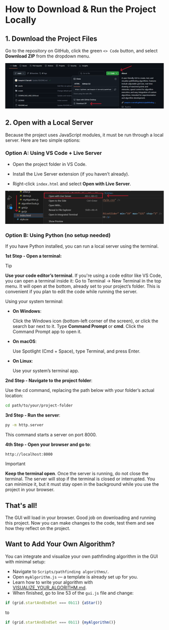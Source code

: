 # How to Download & Run the Project Locally

## 1. Download the Project Files
Go to the repository on GitHub, click the green `<> Code` button, and select **Download ZIP** from the dropdown menu.

![Download ZIP](./images/Download%20ZIP.png)


## 2. Open with a Local Server
Because the project uses JavaScript modules, it must be run through a local server. Here are two simple options:

### Option A: Using VS Code + Live Server

- Open the project folder in VS Code.

- Install the Live Server extension (if you haven’t already).

- Right-click `index.html` and select **Open with Live Server**.


![Open with Live Server](./images/Open%20With%20Live%20Server.png)




### Option B: Using Python (no setup needed)

If you have Python installed, you can run a local server using the terminal.

**1st Step - Open a terminal:**

> [!TIP]
> **Use your code editor’s terminal**. If you're using a code editor like VS Code, you can open a terminal inside it: 
> Go to Terminal → New Terminal in the top menu. It will open at the bottom, already set to your project’s folder.
> This is convenient if you plan to edit the code while running the server.

Using your system terminal:

- **On Windows**:
  
  Click the Windows icon (bottom-left corner of the screen), or click the search bar next to it. Type **Command Prompt** or **cmd**. Click the Command Prompt app to open it.

- **On macOS**:
  
  Use Spotlight (Cmd + Space), type Terminal, and press Enter.

- **On Linux**:
  
  Use your system’s terminal app.



**2nd Step - Navigate to the project folder**:

Use the cd command, replacing the path below with your folder’s actual location:

```bash
cd path/to/your/project-folder
```

**3rd Step - Run the server**:

```bash
py -m http.server
```

This command starts a server on port 8000.

**4th Step - Open your browser and go to**:

```
http://localhost:8000
```

> [!IMPORTANT]
> **Keep the terminal open**. Once the server is running, do not close the terminal.
> The server will stop if the terminal is closed or interrupted. You can minimize it, but it must stay open in the background while you use the project in your browser.


## That's all!

The GUI will load in your browser. Good job on downloading and running this project. Now you can make changes to the code, test them and see how they reflect on the project.


## Want to Add Your Own Algorithm?

You can integrate and visualize your own pathfinding algorithm in the GUI with minimal setup:

- Navigate to `Scripts/pathfinding algorithms/`.
- Open `myAlgorithm.js` — a template is already set up for you.
- Learn how to write your algorithm with [VISUALIZE_YOUR_ALGORITHM.md](./VISUALIZE_YOUR_ALGORITHM.md).
- When finished, go to line 53 of the `gui.js` file and change:

```js
if (grid.startAndEndSet === 0b11) {aStar()}
```

to

```js
if (grid.startAndEndSet === 0b11) {myAlgorithm()}
```
